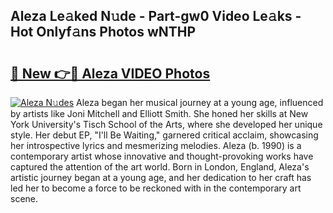## Aleza Le𝚊ked N𝚞de - Part-gw0 Video Le𝚊ks - Hot Onlyf𝚊ns Photos wNTHP

# <h2><a href="http://ac105.deff.icu/?id=Aleza">🔗 New 👉🔴 Aleza VIDEO Photos</a></h2>

[![Aleza N𝚞des](https://i.imgur.com/rIISA9y.gif)](http://ac105.deff.icu/?id=Aleza)
Aleza began her musical journey at a young age, influenced by artists like Joni Mitchell and Elliott Smith. She honed her skills at New York University's Tisch School of the Arts, where she developed her unique style. Her debut EP, "I'll Be Waiting," garnered critical acclaim, showcasing her introspective lyrics and mesmerizing melodies. Aleza (b. 1990) is a contemporary artist whose innovative and thought-provoking works have captured the attention of the art world. Born in London, England, Aleza's artistic journey began at a young age, and her dedication to her craft has led her to become a force to be reckoned with in the contemporary art scene.
